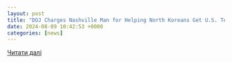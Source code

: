 ```yaml
---
layout: post
title: "DOJ Charges Nashville Man for Helping North Koreans Get U.S. Tech Jobs"
date: 2024-08-09 10:42:53 +0000
categories: [news]
---
```


[Читати далі](https://thehackernews.com/2024/08/doj-charges-nashville-man-for-helping.html)
